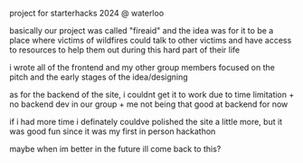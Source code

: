 project for starterhacks 2024 @ waterloo

basically our project was called "fireaid" and the idea was for it to be a place where victims of wildfires could talk to other victims and have access to resources to help them out during this hard part of their life

i wrote all of the frontend and my other group members focused on the pitch and the early stages of the idea/designing

as for the backend of the site, i couldnt get it to work due to time limitation + no backend dev in our group + me not being that good at backend for now

if i had more time i definately couldve polished the site a little more, but it was good fun since it was my first in person hackathon

maybe when im better in the future ill come back to this?
